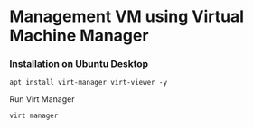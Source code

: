 # Management VM using Virtual Machine Manager

### Installation on Ubuntu Desktop

```
apt install virt-manager virt-viewer -y
```

Run Virt Manager

```
virt manager
```